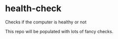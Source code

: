 # health-check
Checks if the computer is healthy or not

This repo will be populated with lots of fancy checks.

